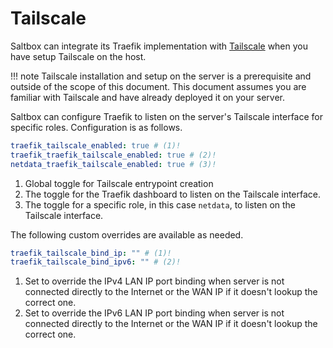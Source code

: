 # Tailscale

Saltbox can integrate its Traefik implementation with [Tailscale](https://tailscale.com) when you have setup Tailscale on the host.

!!! note
    Tailscale installation and setup on the server is a prerequisite and outside of the scope of this document. This document assumes you are familiar with Tailscale and have already deployed it on your server.

Saltbox can configure Traefik to listen on the server's Tailscale interface for specific roles. Configuration is as follows.

```yaml
traefik_tailscale_enabled: true # (1)!
traefik_traefik_tailscale_enabled: true # (2)!
netdata_traefik_tailscale_enabled: true # (3)!
```

  1. Global toggle for Tailscale entrypoint creation
  2. The toggle for the Traefik dashboard to listen on the Tailscale interface.
  3. The toggle for a specific role, in this case `netdata`, to listen on the Tailscale interface.

The following custom overrides are available as needed.

```yaml
traefik_tailscale_bind_ip: "" # (1)!
traefik_tailscale_bind_ipv6: "" # (2)!
```

  1. Set to override the IPv4 LAN IP port binding when server is not connected directly to the Internet or the WAN IP if it doesn't lookup the correct one.
  2. Set to override the IPv6 LAN IP port binding when server is not connected directly to the Internet or the WAN IP if it doesn't lookup the correct one.
